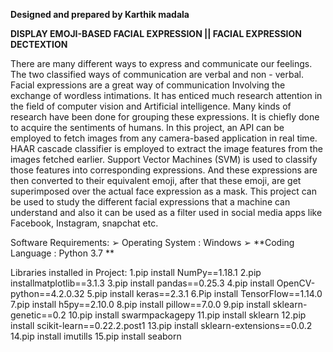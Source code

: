 **Designed and prepared by Karthik madala**

**DISPLAY EMOJI-BASED FACIAL EXPRESSION || FACIAL EXPRESSION DECTEXTION**


There are many different ways to express and communicate our feelings. The two classified 
ways of communication are verbal and non - verbal. Facial expressions are a great way of 
communication Involving the exchange of wordless intimations. It has enticed much research 
attention in the field of computer vision and Artificial intelligence. Many kinds of research 
have been done for grouping these expressions. It is chiefly done to acquire the sentiments of 
humans. In this project, an API can be employed to fetch images from any camera-based 
application in real time. HAAR cascade classifier is employed to extract the image features 
from the images fetched earlier. Support Vector Machines (SVM) is used to classify those 
features into corresponding expressions. And these expressions are then converted to their 
equivalent emoji, after that these emoji, are get superimposed over the actual face expression 
as a mask. This project can be used to study the different facial expressions that a machine can 
understand and also it can be used as a filter used in social media apps like Facebook, 
Instagram, snapchat etc.

Software Requirements:
➢ Operating System : Windows 
➢ **Coding Language :  Python 3.7 **

Libraries installed in Project:
1.pip install NumPy==1.18.1 
2.pip installmatplotlib==3.1.3 
3.pip install pandas==0.25.3 
4.pip install OpenCV-python==4.2.0.32 
5.pip install keras==2.3.1 
6.Pip install TensorFlow==1.14.0 
7.pip install h5py==2.10.0 
8.pip install pillow==7.0.0 
9.pip install sklearn-genetic==0.2 
10.pip install swarmpackagepy 
11.pip install sklearn 
12.pip install scikit-learn==0.22.2.post1 
13.pip install sklearn-extensions==0.0.2
14.pip install imutills
15.pip install seaborn
